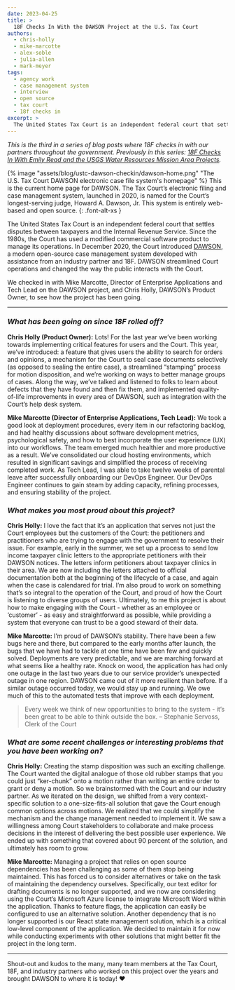```yaml
---
date: 2023-04-25
title: >
  18F Checks In With the DAWSON Project at the U.S. Tax Court
authors:
  - chris-holly
  - mike-marcotte
  - alex-soble
  - julia-allen
  - mark-meyer
tags:
  - agency work
  - case management system
  - interview
  - open source
  - tax court
  - 18f checks in
excerpt: >
  The United States Tax Court is an independent federal court that settles disputes between taxpayers and the Internal Revenue Service. Since the 1980s, the Court has used a modified commercial software product to manage its operations. In December 2020, the Court introduced DAWSON, a modern open-source case management system developed with assistance from an industry partner and 18F. DAWSON streamlined Court operations and changed the way the public interacts with the Court.
---
```


_This is the third in a series of blog posts where 18F checks in with our partners throughout the government. Previously in this series: [18F Checks In With Emily Read and the USGS Water Resources Mission Area Projects](https://18f.gsa.gov/2023/02/24/18f-checks-in-with-emily-read-and-the-usgs-water-resources-mission-area-projects/)._

{% image "assets/blog/ustc-dawson-checkin/dawson-home.png" "The U.S. Tax Court DAWSON electronic case file system's homepage" %}
This is the current home page for DAWSON. The Tax Court’s electronic filing and case management system, launched in 2020, is named for the Court’s longest-serving judge, Howard A. Dawson, Jr. This system is entirely web-based and open source.
{: .font-alt-xs }

The United States Tax Court is an independent federal court that settles disputes between taxpayers and the Internal Revenue Service. Since the 1980s, the Court has used a modified commercial software product to manage its operations. In December 2020, the Court introduced [DAWSON](https://www.dawson.ustaxcourt.gov), a modern open-source case management system developed with assistance from an industry partner and 18F. DAWSON streamlined Court operations and changed the way the public interacts with the Court.

We checked in with Mike Marcotte, Director of Enterprise Applications and Tech Lead on the DAWSON project, and Chris Holly, DAWSON’s Product Owner, to see how the project has been going.

-----

### _What has been going on since 18F rolled off?_
**Chris Holly (Product Owner):** Lots! For the last year we’ve been working towards implementing critical features for users and the Court. This year, we’ve introduced: a feature that gives users the ability to search for orders and opinions, a mechanism for the Court to seal case documents selectively (as opposed to sealing the entire case), a streamlined “stamping” process for motion disposition, and we’re working on ways to better manage groups of cases. Along the way, we’ve talked and listened to folks to learn about defects that they have found and then fix them, and implemented quality-of-life improvements in every area of DAWSON, such as integration with the Court’s help desk system.

**Mike Marcotte (Director of Enterprise Applications, Tech Lead):** We took a good look at deployment procedures, every item in our refactoring backlog, and had healthy discussions about software development metrics, psychological safety, and how to best incorporate the user experience (UX) into our workflows. The team emerged much healthier and more productive as a result. We’ve consolidated our cloud hosting environments, which resulted in significant savings and simplified the process of receiving completed work. As Tech Lead, I was able to take twelve weeks of parental leave after successfully onboarding our DevOps Engineer. Our DevOps Engineer continues to gain steam by adding capacity, refining processes, and ensuring stability of the project.

### _What makes you most proud about this project?_

**Chris Holly:** I love the fact that it’s an application that serves not just the Court employees but the customers of the Court: the petitioners and practitioners who are trying to engage with the government to resolve their issue.
For example, early in the summer, we set up a process to send low income taxpayer clinic letters to the appropriate petitioners with their DAWSON notices. The letters inform petitioners about taxpayer clinics in their area. We are now including the letters attached to official documentation both at the beginning of the lifecycle of a case, and again when the case is calendared for trial.
I’m also proud to work on something that’s so integral to the operation of the Court, and proud of how the Court is listening to diverse groups of users.
Ultimately, to me this project is about how to make engaging with the Court  - whether as an employee or ‘customer’ - as easy and straightforward as possible, while providing a system that everyone can trust to be a good steward of their data.

**Mike Marcotte:** I’m proud of DAWSON’s stability. There have been a few bugs here and there, but compared to the early months after launch, the bugs that we have had to tackle at one time have been few and quickly solved. Deployments are very predictable, and we are marching forward at what seems like a healthy rate. Knock on wood, the application has had only one outage in the last two years due to our service provider’s unexpected outage in one region. DAWSON came out of it more resilient than before. If a similar outage occurred  today, we would stay up and running. We owe much of this to the automated tests that improve with each deployment.

> Every week we think of new opportunities to bring to the system - it’s been great to be able to think outside the box.
> <span>– Stephanie Servoss, Clerk of the Court</span>

### _What are some recent challenges or interesting problems that you have been working on?_

**Chris Holly:** Creating the stamp disposition was such an exciting challenge. The Court wanted the digital analogue of those old rubber stamps that you could just “ker-chunk” onto a motion rather than writing an entire order to grant or deny a motion. So we brainstormed with the Court and our industry partner. As we iterated on the design, we shifted from a very context-specific solution to a one-size-fits-all solution that gave the Court enough common options across motions. We realized that we could simplify the mechanism and the change management needed to implement it.  We saw  a willingness among Court stakeholders to collaborate and make process decisions in the interest of delivering the best possible user experience. We ended up with something that covered about 90 percent of the solution, and ultimately has room to grow.

**Mike Marcotte:** Managing a project that relies on open source dependencies has been challenging as some of them stop being maintained. This has forced us to consider alternatives or take on the task of maintaining the dependency ourselves. Specifically, our text editor for drafting documents is no longer supported, and we now are considering using the Court’s Microsoft Azure license to integrate Microsoft Word within the application. Thanks to feature flags, the application can easily be configured to use an alternative solution. Another dependency that is no longer supported is our React state management solution, which is a critical low-level component of the application. We decided to maintain it for now while conducting experiments with other solutions that might better fit the project in the long term.

-----

Shout-out and kudos to the many, many team members at the Tax Court, 18F, and industry partners who worked on this project over the years and brought DAWSON to where it is today! :heart:
